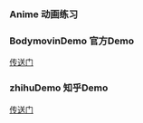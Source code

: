 ### Anime 动画练习

### BodymovinDemo 官方Demo
[传送门](https://github.com/airbnb/lottie-web)

### zhihuDemo 知乎Demo

[传送门](https://zhuanlan.zhihu.com/p/34815524)
